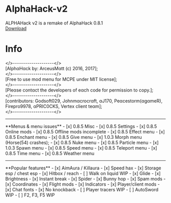 # AlphaHack-v2
ALPHAHack v2 is a remake of AlphaHack 0.8.1
<br />
[Download](https://arceusmatt.github.io/AlphaHack)
<br />
# Info
</>--------------------</><br />
[AlphαHαck by: ArceusMαtt (c) 2016, 2017];<br />
</>--------------------</><br />
[Free to use mod menu for MCPE under MIT license];<br />
</>--------------------</><br />
[Pleαse contαct the developers of eαch code for permission to copy.];<br />
</>--------------------</><br>
[contributors: Godsoft029, Johnmαcrocrαft, αJ170, Peαcestorm(αgαmeR), Firepro9978, αPRIC0CKS, Vertex client teαm];<br />
</>--------------------</><br>
<hr>
**Menus &amp; menu issues**
- [x] 0.8.5 Misc
- [x] 0.8.5 Settings
- [x] 0.8.5 Online mods
- [x] 0.8.5 Offline mods incomplete
- [x] 0.8.5 Effect menu
- [x] 0.8.5 Enchant menu
- [x] 0.8.5 Give menu
- [x] 1.0.3 Morph menu (Horse(54) crashes);
- [x] 0.8.5 Nuke menu
- [x] 0.8.5 Particle menu
- [x] 1.0.3 Spawn menu
- [x] 0.8.5 Speed menu
- [x] 0.8.5 Teleport menu
- [x] 0.8.5 Time menu
- [x] 0.8.5 Weather menu
<hr>
**Popular features**
- [x] AimAura / Killaura
- [x] Speed hax
- [x] Storage esp / chest esp
- [x] Hitbox / reach
- [ ] Walk on liquid WIP
- [x] Glide
- [x] Brightness
- [x] Instant break
- [x] Spider
- [x] Bunny hop
- [x] Spam mods
- [x] Coordinates
- [x] Flight mods
- [x] Indicators
- [x] Player/client mods
- [x] Chat fonts
- [x] No knockback
- [ ] Player tracers WIP
- [ ] AutoSword WIP
- [ ] F2, F3, F5 WIP
